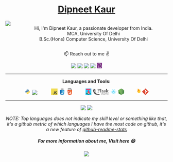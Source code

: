 
<div align="center">

# [Dipneet Kaur](https://dipneetkaur.github.io) 


<div style="display:flex;flex-direction:row;">

<img width=90  src='https://images6.fanpop.com/image/photos/37800000/-Hello-penguins-of-madagascar-37800672-500-500.gif'/>

<p style="padding:0px;fontFamily:cursive;">
Hi, I'm Dipneet Kaur, a passionate developer from India.<br>
MCA, University Of Delhi <br>B.Sc.(Hons) Computer Science, University Of Delhi 
</p>
 
</div>
  
📫 Reach out to me :v:

[<img src="https://img.icons8.com/color/48/000000/linkedin.png" width="3.5%"/>](https://www.linkedin.com/in/dipneet-kaur-1aa5b416a/)
[<img src="https://img.icons8.com/color/48/000000/instagram.png" width="3.5%"/>](https://www.instagram.com/dipneet_kaur/)
[<img src="https://img.icons8.com/color/48/000000/github.png" width="3.5%"/>](https://github.com/DIPNEET)
[<img src="https://img.icons8.com/color/48/000000/gmail.png" width="3.5%"/>](mailto:dksandhu97@gmail.com)
[<img src="Assets/byjus.png" width="3.3%"/>](mailto:dipneet.kaur@byjusteachers.com)
  


___

**Languages and Tools:**  

<code><img height="20" src="https://raw.githubusercontent.com/github/explore/80688e429a7d4ef2fca1e82350fe8e3517d3494d/topics/python/python.png"></code> 
<code><img height="20" src="https://raw.githubusercontent.com/isocpp/logos/master/cpp_logo.png"></code> &ensp;&ensp;&ensp;&ensp;&ensp;
<code><img height="20" src="https://raw.githubusercontent.com/github/explore/80688e429a7d4ef2fca1e82350fe8e3517d3494d/topics/javascript/javascript.png"></code>
<code><img height="20" src="https://raw.githubusercontent.com/github/explore/80688e429a7d4ef2fca1e82350fe8e3517d3494d/topics/css/css.png"></code>
<code><img height="20" src="https://raw.githubusercontent.com/github/explore/80688e429a7d4ef2fca1e82350fe8e3517d3494d/topics/html/html.png"></code>
&ensp;&ensp;&ensp;&ensp;&ensp;<code><img height="20" src="Assets/aframe.jpg"></code>
<code><img height="20" src="Assets/Flask_logo.svg"></code>
<code><img height="20" src="https://raw.githubusercontent.com/github/explore/80688e429a7d4ef2fca1e82350fe8e3517d3494d/topics/react/react.png"></code>
<code><img height="20" src="https://raw.githubusercontent.com/github/explore/80688e429a7d4ef2fca1e82350fe8e3517d3494d/topics/nodejs/nodejs.png"></code>
&ensp;&ensp;&ensp;&ensp;&ensp;<code><img height="20" src="Assets/firebase.png"></code>
<code><img height="20" src="Assets/git.png"></code>



___

<div style="display:flex-wrap;flex-direction:row;" >
  
<img    src="https://github-readme-stats.vercel.app/api?username=dipneet&show_icons=true&include_all_commits=true&theme=material-synthwave"/>
  

<img   src="https://github-readme-stats.vercel.app/api/top-langs/?username=dipneet&layout=compact&theme=material-synthwave" />

*NOTE: Top languages does not indicate my skill level or something like that, it's a github metric of which languages I have the most code on github, it's a new feature of [github-readme-stats](https://github.com/anuraghazra/github-readme-stats)*

##### For more information about me, Visit here :smile:
  
<a href="https://dipneet.github.io/dipneetkaur">
<img  width="370" src="https://github-readme-stats.vercel.app/api/pin/?username=dipneet&repo=dipneetkaur&theme=material-synthwave" />
</a>

 


</div>



</div>

